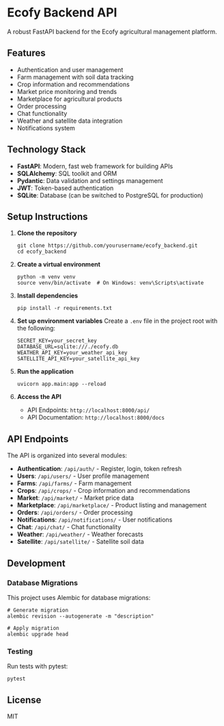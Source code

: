 # Ecofy Backend API

A robust FastAPI backend for the Ecofy agricultural management platform.

## Features

- Authentication and user management
- Farm management with soil data tracking
- Crop information and recommendations
- Market price monitoring and trends
- Marketplace for agricultural products
- Order processing
- Chat functionality
- Weather and satellite data integration
- Notifications system

## Technology Stack

- **FastAPI**: Modern, fast web framework for building APIs
- **SQLAlchemy**: SQL toolkit and ORM
- **Pydantic**: Data validation and settings management
- **JWT**: Token-based authentication
- **SQLite**: Database (can be switched to PostgreSQL for production)

## Setup Instructions

1. **Clone the repository**

   ```
   git clone https://github.com/yourusername/ecofy_backend.git
   cd ecofy_backend
   ```

2. **Create a virtual environment**

   ```
   python -m venv venv
   source venv/bin/activate  # On Windows: venv\Scripts\activate
   ```

3. **Install dependencies**

   ```
   pip install -r requirements.txt
   ```

4. **Set up environment variables**
   Create a `.env` file in the project root with the following:

   ```
   SECRET_KEY=your_secret_key
   DATABASE_URL=sqlite:///./ecofy.db
   WEATHER_API_KEY=your_weather_api_key
   SATELLITE_API_KEY=your_satellite_api_key
   ```

5. **Run the application**

   ```
   uvicorn app.main:app --reload
   ```

6. **Access the API**
   - API Endpoints: `http://localhost:8000/api/`
   - API Documentation: `http://localhost:8000/docs`

## API Endpoints

The API is organized into several modules:

- **Authentication**: `/api/auth/` - Register, login, token refresh
- **Users**: `/api/users/` - User profile management
- **Farms**: `/api/farms/` - Farm management
- **Crops**: `/api/crops/` - Crop information and recommendations
- **Market**: `/api/market/` - Market price data
- **Marketplace**: `/api/marketplace/` - Product listing and management
- **Orders**: `/api/orders/` - Order processing
- **Notifications**: `/api/notifications/` - User notifications
- **Chat**: `/api/chat/` - Chat functionality
- **Weather**: `/api/weather/` - Weather forecasts
- **Satellite**: `/api/satellite/` - Satellite soil data

## Development

### Database Migrations

This project uses Alembic for database migrations:

```
# Generate migration
alembic revision --autogenerate -m "description"

# Apply migration
alembic upgrade head
```

### Testing

Run tests with pytest:

```
pytest
```

## License

MIT
